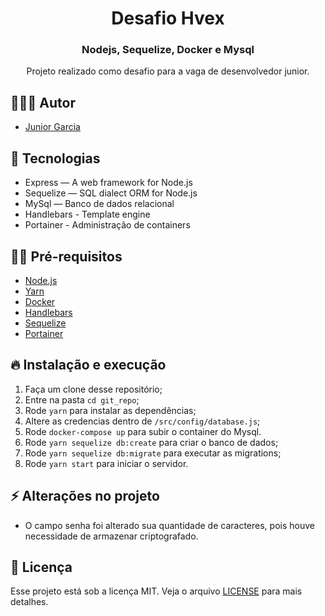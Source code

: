 <h1 align="center">
  Desafio Hvex
</h1>

<h3 align="center">
Nodejs, Sequelize, Docker e  Mysql
</h3>

<p align="center">Projeto realizado como desafio para a vaga de desenvolvedor junior.</p>

## 👨🏼‍💻 Autor

- [Junior Garcia](https://github.com/garciajunior)

## 🚀 Tecnologias

- Express — A web framework for Node.js
- Sequelize — SQL dialect ORM for Node.js
- MySql — Banco de dados relacional
- Handlebars - Template engine
- Portainer - Administração de containers

## ✋🏻 Pré-requisitos

- [Node.js](https://nodejs.org/en/)
- [Yarn](https://yarnpkg.com/pt-BR/docs/install)
- [Docker](https://www.docker.com/)
- [Handlebars](https://handlebarsjs.com/)
- [Sequelize](https://sequelize.org/)
- [Portainer](https://www.portainer.io/)

## 🔥 Instalação e execução

1. Faça um clone desse repositório;
2. Entre na pasta `cd git_repo`;
3. Rode `yarn` para instalar as dependências;
4. Altere as credencias dentro de `/src/config/database.js`;
5. Rode `docker-compose up` para subir o container do Mysql.
5. Rode `yarn sequelize db:create` para criar o banco de dados;
6. Rode `yarn sequelize db:migrate` para executar as migrations;
7. Rode `yarn start` para iniciar o servidor.

## ⚡️ Alterações no projeto

- O campo senha foi alterado sua quantidade de caracteres, pois houve necessidade de armazenar criptografado.

## 📝 Licença

Esse projeto está sob a licença MIT. Veja o arquivo [LICENSE](LICENSE.md) para mais detalhes.
